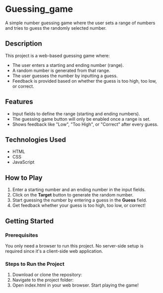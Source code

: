 # Guessing_game

A simple number guessing game where the user sets a range of numbers and tries to guess the randomly selected number.

## Description

This project is a web-based guessing game where:
- The user enters a starting and ending number (range).
- A random number is generated from that range.
- The user guesses the number by inputting a guess.
- Feedback is provided based on whether the guess is too high, too low, or correct.

## Features
- Input fields to define the range (starting and ending numbers).
- The guessing game button will only be enabled once a range is set.
- Shows feedback like "Low", "Too High", or "Correct" after every guess.

## Technologies Used

- HTML
- CSS
- JavaScript

## How to Play

1. Enter a starting number and an ending number in the input fields.
2. Click on the **Target** button to generate the random number.
3. Start guessing the number by entering a guess in the **Guess** field.
4. Get feedback whether your guess is too high, too low, or correct!

## Getting Started

### Prerequisites

You only need a browser to run this project. No server-side setup is required since it's a client-side web application.

### Steps to Run the Project

1. Download or clone the repository:
2. Navigate to the project folder:
3. Open index.html in your web browser.
Start playing the game!
   
